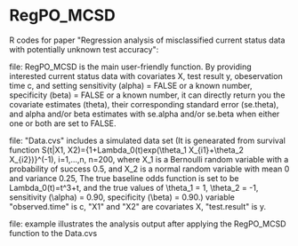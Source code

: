 # RegPO_MCSD
R codes for paper "Regression analysis of  misclassified current status data with potentially unknown test accuracy":

file: RegPO_MCSD is the main user-friendly function. By providing interested current status data with covariates X, test result y, obeservation time c, and setting sensitivity (alpha) = FALSE or a known number, specificity (beta) = FALSE or a known number, it can directly return you the covariate estimates (theta), their corresponding standard error (se.theta), and alpha and/or beta estimates with se.alpha and/or se.beta when either one or both are set to FALSE.  

file: "Data.cvs" includes a simulated data set (It is genearated from survival function S(t|X1, X2)={1+Lambda_0(t)exp(\theta_1 X_{i1}+\theta_2 X_{i2})}^(-1), i=1,...,n, n=200, where X_1 is a Bernoulli random variable with a probability of success 0.5, and X_2 is a normal random variable with mean 0 and variance 0.25, The true baseline odds function is set to be Lambda_0(t)=t^3+t, and the true values of \theta_1 = 1, \theta_2 = -1, sensitivity (\alpha) = 0.90, specificity (\beta) = 0.90.)
variable "observed.time" is c, "X1" and "X2" are covariates X, "test.result" is y.

file: example illustrates the analysis output after applying the RegPO_MCSD function to the Data.cvs
